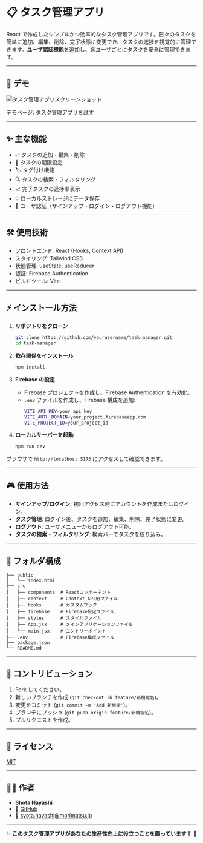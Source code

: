 # 📋 タスク管理アプリ

React で作成したシンプルかつ効率的なタスク管理アプリです。日々のタスクを簡単に追加、編集、削除、完了状態に変更でき、タスクの進捗を視覚的に管理できます。**ユーザ認証機能**を追加し、各ユーザごとにタスクを安全に管理できます。

---

## 🚀 デモ

![タスク管理アプリスクリーンショット](./screenshot.png)

デモページ: [タスク管理アプリを試す](https://your-demo-link.com)

---

## ✨ 主な機能

- ✅ タスクの追加・編集・削除
- 📅 タスクの期限設定
- 🏷️ タグ付け機能
- 🔍 タスクの検索・フィルタリング
- 📈 完了タスクの進捗率表示
- 💡 ローカルストレージにデータ保存
- 🔐 ユーザ認証（サインアップ・ログイン・ログアウト機能）

---

## 🛠️ 使用技術

- フロントエンド: React (Hooks, Context API)
- スタイリング: Tailwind CSS
- 状態管理: useState, useReducer
- 認証: Firebase Authentication
- ビルドツール: Vite

---

## ⚡ インストール方法

1. **リポジトリをクローン**

   ```bash
   git clone https://github.com/yourusername/task-manager.git
   cd task-manager
   ```

2. **依存関係をインストール**

   ```bash
   npm install
   ```

3. **Firebase の設定**

   - Firebase プロジェクトを作成し、Firebase Authentication を有効化。
   - `.env` ファイルを作成し、Firebase 構成を追加:
     ```bash
     VITE_API_KEY=your_api_key
     VITE_AUTH_DOMAIN=your_project.firebaseapp.com
     VITE_PROJECT_ID=your_project_id
     ```

4. **ローカルサーバーを起動**
   ```bash
   npm run dev
   ```

ブラウザで `http://localhost:5173` にアクセスして確認できます。

---

## 🎮 使用方法

- **サインアップ/ログイン**: 初回アクセス時にアカウントを作成またはログイン。
- **タスク管理**: ログイン後、タスクを追加、編集、削除、完了状態に変更。
- **ログアウト**: ユーザメニューからログアウト可能。
- **タスクの検索・フィルタリング**: 検索バーでタスクを絞り込み。

---

## 📂 フォルダ構成

```
├── public
│   └── index.html
├── src
│   ├── components  # Reactコンポーネント
│   ├── context     # Context API用ファイル
│   ├── hooks       # カスタムフック
│   ├── firebase    # Firebase設定ファイル
│   ├── styles      # スタイルファイル
│   ├── App.jsx     # メインアプリケーションファイル
│   └── main.jsx    # エントリーポイント
├── .env            # Firebase構成ファイル
├── package.json
└── README.md
```

---

## 🤝 コントリビューション

1. Fork してください。
2. 新しいブランチを作成 (`git checkout -b feature/新機能名`)。
3. 変更をコミット (`git commit -m 'Add 新機能'`)。
4. ブランチにプッシュ (`git push origin feature/新機能名`)。
5. プルリクエストを作成。

---

## 📜 ライセンス

[MIT](https://opensource.org/licenses/MIT)

---

## 👨‍💻 作者

- **Shota Hayashi**
- 💼 [GitHub](https://github.com/yourusername)
- 📩 syota.hayashi@morimatsu.jp

---

✨ **このタスク管理アプリがあなたの生産性向上に役立つことを願っています！** 🔐
